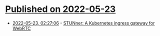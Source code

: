 # [Published on 2022-05-23](index.md)

* [2022-05-23, 02:27:06](https://news.ycombinator.com/item?id=31474810) - [STUNner: A Kubernetes ingress gateway for WebRTC](https://github.com/l7mp/stunner)

